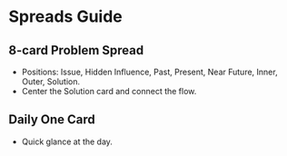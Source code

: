 # Spreads Guide

## 8-card Problem Spread
- Positions: Issue, Hidden Influence, Past, Present, Near Future, Inner, Outer, Solution.
- Center the Solution card and connect the flow.

## Daily One Card
- Quick glance at the day.
